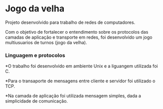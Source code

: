 # Jogo da velha

Projeto desenvolvido para trabalho de redes de computadores.

Com o objetivo de fortalecer o entendimento sobre os protocolos 
das camadas de aplicação e transporte em redes, foi desenvolvido um jogo multiusuarios de turnos (jogo da velha).

### Linguagem e protocolos

*O trabalho foi desenvolvido em ambiente Unix e a liguangem utilizada foi C.

*Para o transaporte de mensagens entre cliente e servidor foi utilizado o TCP.

*Na camada de aplicação foi utilizada mensagem simples, dada a simplicidade de comunicação.
